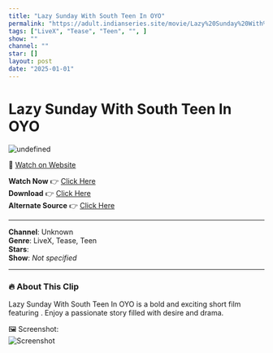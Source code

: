 ```yaml
---
title: "Lazy Sunday With South Teen In OYO"
permalink: "https://adult.indianseries.site/movie/Lazy%20Sunday%20With%20South%20Teen%20In%20OYO"
tags: ["LiveX", "Tease", "Teen", "", ]
show: ""
channel: ""
star: []
layout: post
date: "2025-01-01"
---
```


# Lazy Sunday With South Teen In OYO

![undefined](https://desisins.com/wp-content/uploads/2024/10/Horny-Teen-OYO-DesiSins.com_.jpg)

🔗 [Watch on Website](https://adult.indianseries.site/movie/Lazy%20Sunday%20With%20South%20Teen%20In%20OYO)

**Watch Now** 👉 [Click Here](https://adult.indianseries.site/movie/Lazy%20Sunday%20With%20South%20Teen%20In%20OYO)  
**Download** 👉 [Click Here](https://adult.indianseries.site/movie/Lazy%20Sunday%20With%20South%20Teen%20In%20OYO)  
**Alternate Source** 👉 [Click Here](https://adult.indianseries.site/movie/Lazy%20Sunday%20With%20South%20Teen%20In%20OYO)

---

**Channel**: Unknown  
**Genre**: LiveX, Tease, Teen  
**Stars**:   
**Show**: *Not specified*

---

### 🔥 About This Clip

Lazy Sunday With South Teen In OYO is a bold and exciting short film featuring . Enjoy a passionate story filled with desire and drama.
 
🖼️ Screenshot:  
![Screenshot](https://desisins.com/wp-content/uploads/2024/10/Horny-Teen-OYO-DesiSins.com_.jpg)
